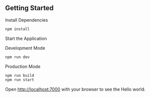 

## Getting Started

Install Dependencies
```bash
npm install
```


Start the Application

Development Mode
```bash
npm run dev
```
Production Mode
```bash
npm run build
npm run start
```


Open [http://localhost:7000](http://localhost:7000) with your browser to see the Hello world.